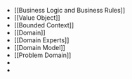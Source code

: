 - [[Business Logic and Business Rules]]
- [[Value Object]]
- [[Bounded Context]]
- [[Domain]]
- [[Domain Experts]]
- [[Domain Model]]
- [[Problem Domain]]
-
-